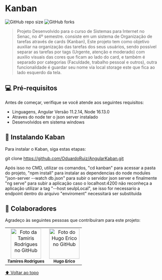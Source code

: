 # Kanban
![GitHub repo size](https://img.shields.io/github/repo-size/OduardoRuiz/AngularKaban?style=for-the-badge)
![GitHub forks](https://img.shields.io/github/forks/OduardoRuiz/AngularKaban?style=for-the-badge)



> Projeto Desenvolvido para o curso de Sistemas para Internet no Senac, no 4º semestre.
> consiste em um sistema de Organização de tarefas através de cards (Kanban),
Este projeto tem como objetivo auxiliar na organização das tarefas dos seus usuários, sendo possível separar as tarefas por tags (Urgente, atenção e moderado) com auxilio visuais das cores que ficam ao lado do card, e também é separado por categorias (Faculdade, trabalho pessoal e outros), outra funcionalidade é guardar seu nome via local storage este que fica ao lado esquerdo da tela.
  

## 💻 Pré-requisitos

Antes de começar, verifique se você atende aos seguintes requisitos:
* Linguagens, Angular  Versão 11.2.14, Node 16.13.0
* Atraves do node ter o json server instalado
* Desenvolvidos em sistema windows

## 🚀 Instalando Kaban

Para instalar o Kaban, siga estas etapas:

git clone https://github.com/OduardoRuiz/AngularKaban.git

Após isso no CMD, utilizar os comandos, "cd kanban" para acessar a pasta do projeto, 
"npm install" para instalar as dependencias do node modules 
"json-server --watch db.json" para subir o servidor json server 
e finalmente "ng serve" para subir a aplicação 
caso o localhost:4200 não reconheça a aplicação utilizar a tag "--host seuIpLocal", se isso for necessario a endpoint dentro do arquivo "enviroment" necessitará ser substituida

## 🤝 Colaboradores

Agradeço às seguintes pessoas que contribuíram para este projeto:

<table>
  <tr>
    <td align="center">
      <a href="https://github.com/TamirisR">
        <img src="https://avatars.githubusercontent.com/u/60622574?v=4" width="100px;" alt="Foto da Tamiris Rodrigues no GitHub"/><br>
        <sub>
          <b>Tamires Rodrigues</b>
        </sub>
      </a>
    </td>
    <td align="center">
      <a href="https://github.com/hugoerico">
        <img src="https://avatars.githubusercontent.com/u/53500258?v=4" width="100px;" alt="Foto do Hugo Erico no GitHub"/><br>
        <sub>
          <b>Hugo Erico</b>
        </sub>
      </a>
    </td>
    
  </tr>
</table>



[⬆ Voltar ao topo](#Kanban)<br>
